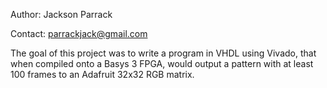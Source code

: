 Author: Jackson Parrack

Contact: parrackjack@gmail.com

The goal of this project was to write a program in VHDL using Vivado, that when compiled onto a Basys 3 FPGA, would output a pattern with at least 100 frames to an Adafruit 32x32 RGB matrix.
